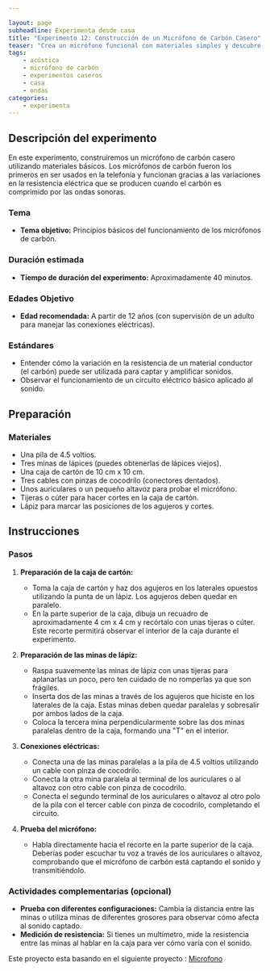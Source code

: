 ```yaml
---

layout: page
subheadline: Experimenta desde casa
title: "Experimento 12: Construcción de un Micrófono de Carbón Casero"
teaser: "Crea un micrófono funcional con materiales simples y descubre cómo funcionan los primeros micrófonos."
tags:
    - acústica
    - micrófono de carbón
    - experimentos caseros
    - casa
    - ondas
categories:
    - experimenta
---
```


## Descripción del experimento

En este experimento, construiremos un micrófono de carbón casero utilizando materiales básicos. Los micrófonos de carbón fueron los primeros en ser usados en la telefonía y funcionan gracias a las variaciones en la resistencia eléctrica que se producen cuando el carbón es comprimido por las ondas sonoras.

### Tema

- **Tema objetivo:** Principios básicos del funcionamiento de los micrófonos de carbón.

### Duración estimada

- **Tiempo de duración del experimento:** Aproximadamente 40 minutos.

### Edades Objetivo

- **Edad recomendada:** A partir de 12 años (con supervisión de un adulto para manejar las conexiones eléctricas).

### Estándares

- Entender cómo la variación en la resistencia de un material conductor (el carbón) puede ser utilizada para captar y amplificar sonidos.
- Observar el funcionamiento de un circuito eléctrico básico aplicado al sonido.

## Preparación

### Materiales

- Una pila de 4.5 voltios.
- Tres minas de lápices (puedes obtenerlas de lápices viejos).
- Una caja de cartón de 10 cm x 10 cm.
- Tres cables con pinzas de cocodrilo (conectores dentados).
- Unos auriculares o un pequeño altavoz para probar el micrófono.
- Tijeras o cúter para hacer cortes en la caja de cartón.
- Lápiz para marcar las posiciones de los agujeros y cortes.

## Instrucciones

### Pasos

1. **Preparación de la caja de cartón:**
   - Toma la caja de cartón y haz dos agujeros en los laterales opuestos utilizando la punta de un lápiz. Los agujeros deben quedar en paralelo.
   - En la parte superior de la caja, dibuja un recuadro de aproximadamente 4 cm x 4 cm y recórtalo con unas tijeras o cúter. Este recorte permitirá observar el interior de la caja durante el experimento.

2. **Preparación de las minas de lápiz:**
   - Raspa suavemente las minas de lápiz con unas tijeras para aplanarlas un poco, pero ten cuidado de no romperlas ya que son frágiles.
   - Inserta dos de las minas a través de los agujeros que hiciste en los laterales de la caja. Estas minas deben quedar paralelas y sobresalir por ambos lados de la caja.
   - Coloca la tercera mina perpendicularmente sobre las dos minas paralelas dentro de la caja, formando una "T" en el interior.

3. **Conexiones eléctricas:**
   - Conecta una de las minas paralelas a la pila de 4.5 voltios utilizando un cable con pinza de cocodrilo.
   - Conecta la otra mina paralela al terminal de los auriculares o al altavoz con otro cable con pinza de cocodrilo.
   - Conecta el segundo terminal de los auriculares o altavoz al otro polo de la pila con el tercer cable con pinza de cocodrilo, completando el circuito.

4. **Prueba del micrófono:**
   - Habla directamente hacia el recorte en la parte superior de la caja. Deberías poder escuchar tu voz a través de los auriculares o altavoz, comprobando que el micrófono de carbón está captando el sonido y transmitiéndolo.

### Actividades complementarias (opcional)

- **Prueba con diferentes configuraciones:** Cambia la distancia entre las minas o utiliza minas de diferentes grosores para observar cómo afecta al sonido captado.
- **Medición de resistencia:** Si tienes un multímetro, mide la resistencia entre las minas al hablar en la caja para ver cómo varía con el sonido.

Este proyecto esta basando en el siguiente proyecto : [Microfono](https://www.fundacionendesa.org/es/educacion/endesa-educa/blog/el-microfono-de-carbon)
